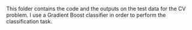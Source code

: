 
This folder contains the code and the outputs on the test data for the CV problem. I use a Gradient Boost classifier in order to perform the classification task. 

